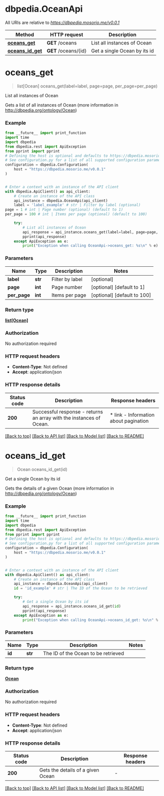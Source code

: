 # dbpedia.OceanApi

All URIs are relative to *https://dbpedia.mosorio.me/v0.0.1*

Method | HTTP request | Description
------------- | ------------- | -------------
[**oceans_get**](OceanApi.md#oceans_get) | **GET** /oceans | List all instances of Ocean
[**oceans_id_get**](OceanApi.md#oceans_id_get) | **GET** /oceans/{id} | Get a single Ocean by its id


# **oceans_get**
> list[Ocean] oceans_get(label=label, page=page, per_page=per_page)

List all instances of Ocean

Gets a list of all instances of Ocean (more information in http://dbpedia.org/ontology/Ocean)

### Example

```python
from __future__ import print_function
import time
import dbpedia
from dbpedia.rest import ApiException
from pprint import pprint
# Defining the host is optional and defaults to https://dbpedia.mosorio.me/v0.0.1
# See configuration.py for a list of all supported configuration parameters.
configuration = dbpedia.Configuration(
    host = "https://dbpedia.mosorio.me/v0.0.1"
)


# Enter a context with an instance of the API client
with dbpedia.ApiClient() as api_client:
    # Create an instance of the API class
    api_instance = dbpedia.OceanApi(api_client)
    label = 'label_example' # str | Filter by label (optional)
page = 1 # int | Page number (optional) (default to 1)
per_page = 100 # int | Items per page (optional) (default to 100)

    try:
        # List all instances of Ocean
        api_response = api_instance.oceans_get(label=label, page=page, per_page=per_page)
        pprint(api_response)
    except ApiException as e:
        print("Exception when calling OceanApi->oceans_get: %s\n" % e)
```

### Parameters

Name | Type | Description  | Notes
------------- | ------------- | ------------- | -------------
 **label** | **str**| Filter by label | [optional] 
 **page** | **int**| Page number | [optional] [default to 1]
 **per_page** | **int**| Items per page | [optional] [default to 100]

### Return type

[**list[Ocean]**](Ocean.md)

### Authorization

No authorization required

### HTTP request headers

 - **Content-Type**: Not defined
 - **Accept**: application/json

### HTTP response details
| Status code | Description | Response headers |
|-------------|-------------|------------------|
**200** | Successful response - returns an array with the instances of Ocean. |  * link - Information about pagination <br>  |

[[Back to top]](#) [[Back to API list]](../README.md#documentation-for-api-endpoints) [[Back to Model list]](../README.md#documentation-for-models) [[Back to README]](../README.md)

# **oceans_id_get**
> Ocean oceans_id_get(id)

Get a single Ocean by its id

Gets the details of a given Ocean (more information in http://dbpedia.org/ontology/Ocean)

### Example

```python
from __future__ import print_function
import time
import dbpedia
from dbpedia.rest import ApiException
from pprint import pprint
# Defining the host is optional and defaults to https://dbpedia.mosorio.me/v0.0.1
# See configuration.py for a list of all supported configuration parameters.
configuration = dbpedia.Configuration(
    host = "https://dbpedia.mosorio.me/v0.0.1"
)


# Enter a context with an instance of the API client
with dbpedia.ApiClient() as api_client:
    # Create an instance of the API class
    api_instance = dbpedia.OceanApi(api_client)
    id = 'id_example' # str | The ID of the Ocean to be retrieved

    try:
        # Get a single Ocean by its id
        api_response = api_instance.oceans_id_get(id)
        pprint(api_response)
    except ApiException as e:
        print("Exception when calling OceanApi->oceans_id_get: %s\n" % e)
```

### Parameters

Name | Type | Description  | Notes
------------- | ------------- | ------------- | -------------
 **id** | **str**| The ID of the Ocean to be retrieved | 

### Return type

[**Ocean**](Ocean.md)

### Authorization

No authorization required

### HTTP request headers

 - **Content-Type**: Not defined
 - **Accept**: application/json

### HTTP response details
| Status code | Description | Response headers |
|-------------|-------------|------------------|
**200** | Gets the details of a given Ocean |  -  |

[[Back to top]](#) [[Back to API list]](../README.md#documentation-for-api-endpoints) [[Back to Model list]](../README.md#documentation-for-models) [[Back to README]](../README.md)


